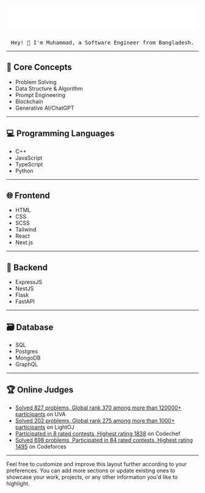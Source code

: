 <h1 align="center">
  <img src="https://raw.githubusercontent.com/akrabulislam/akrabulislam/main/name.svg" alt="Muhammad Akrabul Islam" />
</h1>

<p align="center">
  <samp>Hey! 👋 I'm Muhammad, a Software Engineer from Bangladesh.</samp>
</p>

---

## 🚀 Core Concepts

- Problem Solving
- Data Structure & Algorithm
- Prompt Engineering
- Blockchain
- Generative AI/ChatGPT

---

## 💻 Programming Languages

- C++
- JavaScript
- TypeScript
- Python

---

## 🌐 Frontend

- HTML
- CSS
- SCSS
- Tailwind
- React
- Next.js

---

## 🚀 Backend

- ExpressJS
- NestJS
- Flask
- FastAPI

---

## 🗃️ Database

- SQL
- Postgres
- MongoDB
- GraphQL

---

## 🏆 Online Judges

- [Solved 827 problems, Global rank 370 among more than 120000+ participants](https://uhunt.onlinejudge.org/id/867156) on UVA
- [Solved 202 problems, Global rank 275 among more than 1000+ participants](https://lightoj.com/user/akrabulislam) on LightOJ
- [Participated in 8 rated contests, Highest rating 1838](https://www.codechef.com/users/darkdreamofmy1) on Codechef
- [Solved 698 problems, Participated in 84 rated contests, Highest rating 1495](https://codeforces.com/profile/_I_am_back_) on Codeforces

---

Feel free to customize and improve this layout further according to your preferences. You can add more sections or update existing ones to showcase your work, projects, or any other information you'd like to highlight.
